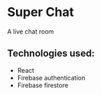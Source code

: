 # Super Chat

A live chat room

## Technologies used:

- React
- Firebase authentication
- Firebase firestore